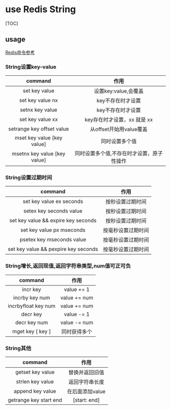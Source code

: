 # use Redis String

[TOC]

## usage

[Redis命令参考](http://redisdoc.com/index.html)

### String设置key-value

| command | 作用 |
| :-: | :-: |
| set key value | 设置key:value,会覆盖 |
| set key value nx | key不存在时才设置 |
| setnx key value | key不存在时才设置 |
| set key value xx | key存在时才设置，xx 就是 xx |
| setrange key offset value | 从offset开始用value覆盖 |
| mset key value [key value] | 同时设置多个值 |
| msetnx key value [key value] | 同时设置多个值,不存在时才设置，原子性操作 |

### String设置过期时间

| command | 作用 |
| :-: | :-: |
| set key value ex seconds | 按秒设置过期时间 |
| setex key seconds value | 按秒设置过期时间 |
| set key value && expire key seconds | 按秒设置过期时间 |
| set key value px mseconds | 按毫秒设置过期时间 |
| psetex key mseconds value | 按毫秒设置过期时间 |
| set key value && pexpire key seconds | 按毫秒设置过期时间 |

### String增长,返回现值,返回字符串类型,num值可正可负

| command | 作用 |
| :-: | :-: |
| incr key | value += 1 |
| incrby key num | value += num |
| incrbyfloat key num | value += num |
| decr key | value -= 1 |
| decr key num | value -= num |
| mget key [ key ] | 同时获得多个 |

### String其他

| command | 作用 |
| :-: | :-: |
| getset key value | 替换并返回旧值 |
| strlen key value | 返回字符串长度 |
| append key value | 在后面添加value |
| getrange key start end | [start: end] |
